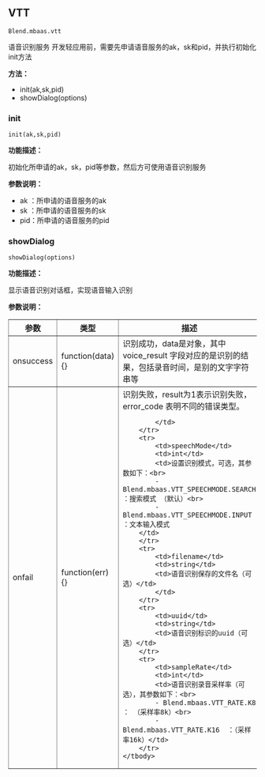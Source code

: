 
## VTT ##

    Blend.mbaas.vtt

语音识别服务
开发轻应用前，需要先申请语音服务的ak，sk和pid，并执行初始化init方法

**方法：**

- init(ak,sk,pid)
- showDialog(options)

<h3 class="VTT">init</h3>

	init(ak,sk,pid)

**功能描述：**

初始化所申请的ak，sk，pid等参数，然后方可使用语音识别服务

**参数说明：**

- ak ：所申请的语音服务的ak
- sk ：所申请的语音服务的sk
- pid：所申请的语音服务的pid


<h3 class="VTT">showDialog</h3>

	showDialog(options)

**功能描述：**

显示语音识别对话框，实现语音输入识别

**参数说明：**

<table style="border-style: solid; border-width: 0pt;" border="1" cellspacing="0" cellpadding="5px">
    <tbody>
        <tr>
            <th>参数</th>
            <th>类型</th>
            <th>描述</th>
        </tr>
        <tr>
            <td>onsuccess</td>
            <td>function(data){}</td>            
            <td>识别成功，data是对象，其中voice_result 字段对应的是识别的结果，包括录音时间，是别的文字字符串等</td>  
        </tr>
        <tr>
            <td>onfail</td>
            <td>function(err){}</td>          
            <td>识别失败，result为1表示识别失败，error_code 表明不同的错误类型。<br>
     
            </td>  
        </tr>
        <tr>
            <td>speechMode</td>
            <td>int</td>            
            <td>设置识别模式，可选，其参数如下：<br>
            - Blend.mbaas.VTT_SPEECHMODE.SEARCH ：搜索模式 （默认）<br>
            - Blend.mbaas.VTT_SPEECHMODE.INPUT  ：文本输入模式
        </td>  
        </tr>
        <tr>
            <td>filename</td>
            <td>string</td>            
            <td>语音识别保存的文件名（可选）</td>  
            </td>  
        </tr>
        <tr>
            <td>uuid</td>
            <td>string</td>            
            <td>语音识别标识的uuid（可选）</td>  
        </tr>
        <tr>
            <td>sampleRate</td>
            <td>int</td>            
            <td>语音识别录音采样率（可选），其参数如下：<br>
            - Blend.mbaas.VTT_RATE.K8 ： （采样率8k）<br>
            - Blend.mbaas.VTT_RATE.K16  ：（采样率16k）</td>  
        </tr>
    </tbody>
</table>
